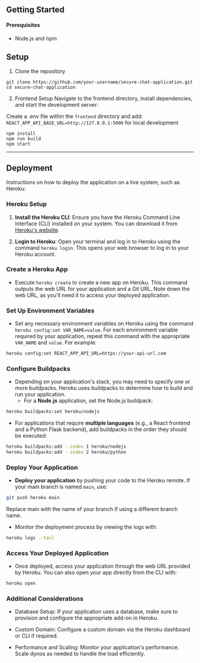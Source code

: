 ## Getting Started
#### Prerequisites
- Node.js and npm

## Setup
1. Clone the repository
```
git clone https://github.com/your-username/secure-chat-application.git
cd secure-chat-application
```

2. Frontend Setup
Navigate to the frontend directory, install dependencies, and start the development server:

Create a .env file within the `frontend` directory and add:  
`REACT_APP_API_BASE_URL=http://127.0.0.1:5000` for local development

```
npm install
npm run build
npm start
```

---

## Deployment

Instructions on how to deploy the application on a live system, such as Heroku:

### Heroku Setup

1. **Install the Heroku CLI**: Ensure you have the Heroku Command Line Interface (CLI) installed on your system. You can download it from [Heroku's website](https://devcenter.heroku.com/articles/heroku-cli).

2. **Login to Heroku**: Open your terminal and log in to Heroku using the command `heroku login`. This opens your web browser to log in to your Heroku account.

### Create a Heroku App

- Execute `heroku create` to create a new app on Heroku. This command outputs the web URL for your application and a Git URL. Note down the web URL, as you'll need it to access your deployed application.

### Set Up Environment Variables

- Set any necessary environment variables on Heroku using the command `heroku config:set VAR_NAME=value`. For each environment variable required by your application, repeat this command with the appropriate `VAR_NAME` and `value`. For example:

```bash
heroku config:set REACT_APP_API_URL=https://your-api-url.com
```

### Configure Buildpacks

- Depending on your application's stack, you may need to specify one or more buildpacks. Heroku uses buildpacks to determine how to build and run your application.
  - For a **Node.js** application, set the Node.js buildpack:
```bash
heroku buildpacks:set heroku/nodejs
```
  - For applications that require **multiple languages** (e.g., a React frontend and a Python Flask backend), add buildpacks in the order they should be executed:
```bash
heroku buildpacks:add --index 1 heroku/nodejs
heroku buildpacks:add --index 2 heroku/python
```

### Deploy Your Application

- **Deploy your application** by pushing your code to the Heroku remote. If your main branch is named `main`, use:
```bash
git push heroku main
```

Replace main with the name of your branch if using a different branch name.  
- Monitor the deployment process by viewing the logs with:
```bash
heroku logs --tail
```

### Access Your Deployed Application
- Once deployed, access your application through the web URL provided by Heroku. You can also open your app directly from the CLI with:
```bash
heroku open
```

### Additional Considerations
- Database Setup: If your application uses a database, make sure to provision and configure the appropriate add-on in Heroku.

- Custom Domain: Configure a custom domain via the Heroku dashboard or CLI if required.

- Performance and Scaling: Monitor your application's performance. Scale dynos as needed to handle the load efficiently.